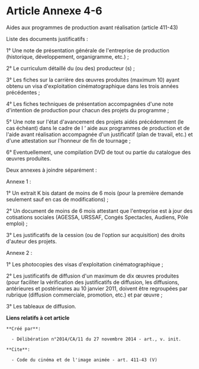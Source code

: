 # Article Annexe 4-6

Aides aux programmes de production avant réalisation (article 411-43) 

Liste des documents justificatifs : 

1° Une note de présentation générale de l'entreprise de production (historique, développement, organigramme, etc.) ; 

2° Le curriculum détaillé du (ou des) producteur (s) ; 

3° Les fiches sur la carrière des œuvres produites (maximum 10) ayant obtenu un visa d'exploitation cinématographique dans
les trois années précédentes ; 

4° Les fiches techniques de présentation accompagnées d'une note d'intention de production pour chacun des projets du
programme ; 

5° Une note sur l'état d'avancement des projets aidés précédemment (le cas échéant) dans le cadre de l ‘ aide aux programmes
de production et de l'aide avant réalisation accompagnée d'un justificatif (plan de travail, etc.) et d'une attestation sur
l'honneur de fin de tournage ; 

6° Eventuellement, une compilation DVD de tout ou partie du catalogue des œuvres produites. 

Deux annexes à joindre séparément : 

Annexe 1 : 

1° Un extrait K bis datant de moins de 6 mois (pour la première demande seulement sauf en cas de modifications) ; 

2° Un document de moins de 6 mois attestant que l'entreprise est à jour des cotisations sociales (AGESSA, URSSAF, Congés
Spectacles, Audiens, Pôle emploi) ; 

3° Les justificatifs de la cession (ou de l'option sur acquisition) des droits d'auteur des projets. 

Annexe 2 : 

1° Les photocopies des visas d'exploitation cinématographique ; 

2° Les justificatifs de diffusion d'un maximum de dix œuvres produites (pour faciliter la vérification des justificatifs de
diffusion, les diffusions, antérieures et postérieures au 10 janvier 2011, doivent être regroupées par rubrique (diffusion
commerciale, promotion, etc.) et par œuvre ; 

3° Les tableaux de diffusion.

**Liens relatifs à cet article**

	**Créé par**:

	  - Délibération n°2014/CA/11 du 27 novembre 2014 - art., v. init.

	**Cite**:

	  - Code du cinéma et de l'image animée - art. 411-43 (V)
